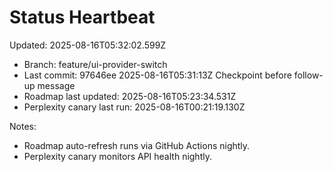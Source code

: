 # Status Heartbeat

Updated: 2025-08-16T05:32:02.599Z

- Branch: feature/ui-provider-switch
- Last commit: 97646ee 2025-08-16T05:31:13Z Checkpoint before follow-up message
- Roadmap last updated: 2025-08-16T05:23:34.531Z
- Perplexity canary last run: 2025-08-16T00:21:19.130Z

Notes:
- Roadmap auto-refresh runs via GitHub Actions nightly.
- Perplexity canary monitors API health nightly.
